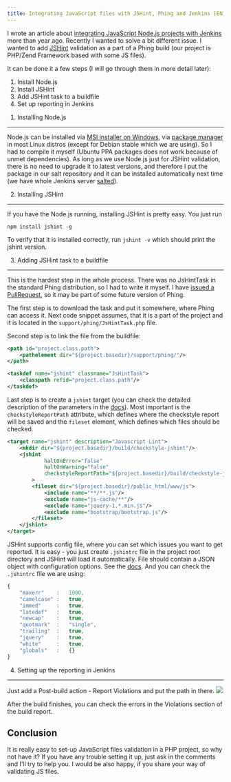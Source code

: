 ```yaml
---
title: Integrating JavaScript files with JSHint, Phing and Jenkins [EN]
---
```


I wrote an article about [integrating JavaScript Node.js projects with Jenkins](/integrating-javascript-nodejs-jenkins/) more than year ago. Recently I wanted to solve a bit different issue. I wanted to add [JSHint](http://jshint.com/) validation as a part of a Phing build (our project is PHP/Zend Framework based with some JS files).

It can be done it a few steps (I will go through them in more detail later):

1. Install Node.js
2. Install JSHint
3. Add JSHint task to a buildfile
4. Set up reporting in Jenkins


1) Installing Node.js
------------------------------------------------------------
Node.js can be installed via [MSI installer on Windows](http://nodejs.org/download/), via [package manager](https://github.com/joyent/node/wiki/Installing-Node.js-via-package-manager) in most Linux distros (except for Debian stable which we are using). So I had to compile it myself (Ubuntu PPA packages does not work because of unmet dependencies). As long as we use Node.js just for JSHint validation, there is no need to upgrade it to latest versions, and therefore I put the package in our salt repository and it can be installed automatically next time (we have whole Jenkins server [salted](http://saltstack.org/)).

2) Installing JSHint
------------------------------------------------------------
If you have the Node.js running, installing JSHint is pretty easy. You just run
~~~
npm install jshint -g
~~~
To verify that it is installed correctly, run `jshint -v` which should print the jshint version.


3) Adding JSHint task to a buildfile
------------------------------------------------------------
This is the hardest step in the whole process. There was no JsHintTask in the standard Phing distribution, so I had to write it myself. I have [issued a PullRequest](https://github.com/phingofficial/phing/pull/237), so it may be part of some future version of Phing.

The first step is to download the task and put it somewhere, where Phing can access it. Next code snippet assumes, that it is a part of the project and it is located in the `support/phing/JsHintTask.php` file.

Second step is to link the file from the buildfile:

~~~xml
<path id="project.class.path">
	<pathelement dir="${project.basedir}/support/phing/"/>
</path>

<taskdef name="jshint" classname="JsHintTask">
	<classpath refid="project.class.path"/>
</taskdef>
~~~

Last step is to create a `jshint` target (you can check the detailed description of the parameters in the [docs](https://github.com/phingofficial/phing/pull/237/files#L2L3723)). Most important is the `checkstyleReportPath` attribute, which defines where the checkstyle report will be saved and the `fileset` element, which defines which files should be checked.

~~~xml
<target name="jshint" description="Javascript Lint">
	<mkdir dir="${project.basedir}/build/checkstyle-jshint"/>
	<jshint
			haltOnError="false"
			haltOnWarning="false"
			checkstyleReportPath="${project.basedir}/build/checkstyle-jshint/checkstyle-jshint.xml"
		>
		<fileset dir="${project.basedir}/public_html/www/js">
			<include name="**/**.js"/>
			<exclude name="js-cache/**"/>
			<exclude name="jquery-1.*.min.js"/>
			<exclude name="bootstrap/bootstrap.js"/>
		</fileset>
	</jshint>
</target>
~~~

JSHint supports config file, where you can set which issues you want to get reported. It is easy - you just create `.jshintrc` file in the project root directory and JSHint will load it automatically. File should contain a JSON object with configuration options. See the [docs](http://jshint.com/docs/config/). And you can check the `.jshintrc` file we are using:
~~~javascript
{
	"maxerr"	:	1000,
	"camelcase"	:	true,
	"immed" 	:	true,
	"latedef"	:	true,
	"newcap"	:	true,
	"quotmark"	:	"single",
	"trailing"	:	true,
	"jquery"	:	true,
	"white"		:	true,
	"globals"	:	{}
}
~~~


4) Setting up the reporting in Jenkins
------------------------------------------------------------
Just add a Post-build action - Report Violations and put the path in there.
![](/data/2013/2013-09-15-integrating-javascript-files-with-jshint-phing-and-jenkins/2013-09-15-jshint-01-violations.png)

After the build finishes, you can check the errors in the Violations section of the build report.



Conclusion
-------------
It is really easy to set-up JavaScript files validation in a PHP project, so why not have it? If you have any trouble setting it up, just ask in the comments and I'll try to help you. I would be also happy, if you share your way of validating JS files.
